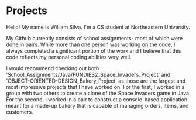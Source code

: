 Projects
========

Hello! My name is William Silva. I'm a CS student at Northeastern University.

My Github currently consists of school assignments- most of which were done in pairs. While more than one 
person was working on the code, I always completed a significant portion of the work and I believe that
this code reflects my personal coding abilities very well.

I would recommend checking out both 'School_Assignments/Java/FUNDIES2_Space_Invaders_Project' and
'OBJECT-ORIENTED-DESIGN_Bakery_Project' as those are the largest and most impressive projects that I have
worked on. 
For the first, I worked in a group with two others to create a clone of the Space Invaders 
game in Java.
For the second, I worked in a pair to construct a console-based application meant for a made-up bakery that
is capable of managing orders, items, and customers.